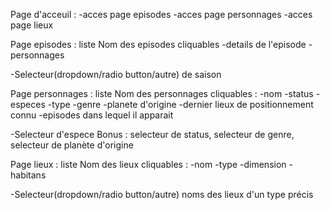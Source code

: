 Page d'acceuil :
-acces page episodes
-acces page personnages
-acces page lieux


Page episodes :
liste Nom des episodes cliquables
    -details de l'episode
    -personnages

-Selecteur(dropdown/radio button/autre) de saison


Page personnages :
liste Nom des personnages cliquables :
    -nom
    -status
    -especes
    -type
    -genre
    -planete d'origine
    -dernier lieux de positionnement connu
    -episodes dans lequel il apparait

-Selecteur d'espece
Bonus : selecteur de status, selecteur de genre, selecteur de planète d'origine


Page lieux :
liste Nom des lieux cliquables :
    -nom
    -type
    -dimension
    -habitans

-Selecteur(dropdown/radio button/autre) noms des lieux d'un type précis